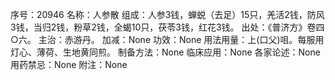 序号：20946
名称：人参散
组成：人参3钱，蝉蜕（去足）15只，羌活2钱，防风3钱，当归2钱，粉草2钱，全蝎10只，茯苓3钱，红花3钱。
出处：《普济方》卷四○六。
主治：赤游丹。
加减：None
功效：None
用法用量：上(口父)咀。每服用灯心、薄荷、生地黄同煎。
制备方法：None
临床应用：None
各家论述：None
用药禁忌：None
附注：None
